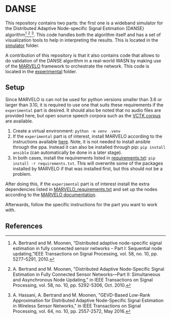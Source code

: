 # DANSE
This repository contains two parts: the first one is a wideband simulator for the Distributed Adaptive Node-specific Signal Estimation (DANSE) algorithm[^1],[^2],[^3]. This code handles both the algorithm itself and has a set of visualization tools to help in interpreting the results. This is located in the [simulator](simulator) folder.

A contribution of this repository is that it also contains code that allows to do validation of the DANSE algorithm in a real-world WASN by making use of the [MARVELO](https://github.com/CN-UPB/MARVELO) framework to orchestrate the network. This code is located in the [experimental](experimental) folder.

## Setup
Since MARVELO is can not be used for python versions smaller than 3.6 or larger than 3.10, it is required to use one that suits these requirements if the `experimental` part is desired. It should also be noted that no audio files are provided here, but open source speech corpora such as the [VCTK corpus](https://datashare.ed.ac.uk/handle/10283/3443) are available.

1. Create a virtual environment: `python -m venv .venv`
2. If the `experimental` part is of interest, install MARVELO according to the instructions available [here](https://marvelo.readthedocs.io/en/latest/md_files/getting_started.html#installation). Note, it is not needed to install ansible through the ppa. Instead it can also be installed through pip: `pip install ansible` (can automatically be done in a later stage).
3. In both cases, install the requirements listed in [requirements.txt](requirements.txt): `pip install -r requirements.txt`. This will overwrite some of the packages installed by MARVELO if that was installed first, but this should not be a problem.

After doing this, if the `experimental` part is of interest install the extra dependencies listed in [MARVELO_requirements.txt](MARVELO_requirements.txt) and set up the nodes according to the [MARVELO documentation](https://marvelo.readthedocs.io/en/latest/md_files/getting_started.html#installation).

Afterwards, follow the specific instructions for the part you want to work with.

## References

[^1]: A. Bertrand and M. Moonen, “Distributed adaptive node-specific signal estimation in fully connected sensor networks – Part I: Sequential node updating,”IEEE Transactions on Signal Processing, vol. 58, no. 10, pp. 5277–5291, 2010.

[^2]: A. Bertrand and M. Moonen, "Distributed Adaptive Node-Specific Signal Estimation in Fully Connected Sensor Networks—Part II: Simultaneous and Asynchronous Node Updating," in IEEE Transactions on Signal Processing, vol. 58, no. 10, pp. 5292-5306, Oct. 2010.

[^3]: A. Hassani, A. Bertrand and M. Moonen, "GEVD-Based Low-Rank Approximation for Distributed Adaptive Node-Specific Signal Estimation in Wireless Sensor Networks," in IEEE Transactions on Signal Processing, vol. 64, no. 10, pp. 2557-2572, May 2016.

